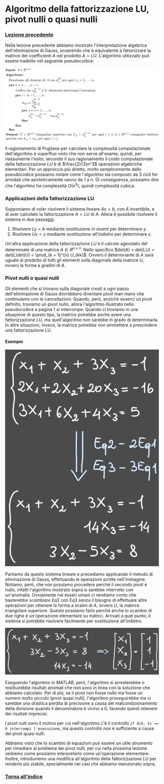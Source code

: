 # Algoritmo della fattorizzazione LU, pivot nulli o quasi nulli
### [Lezione precedente](Lezione16.md)

Nella lezione precedente abbiamo mostrato l'interpretazione algebrica dell'eliminazione di Gauss, scoprendo che è equivalente a fattorizzare la matrice dei coefficienti $A$ nel prodotto $A = LU$. L'algoritmo utilizzato può essere tradotto nel seguente pseudocodice:

![Immagine 1](Excalidraw/PseudocodiceLU.png)

Il ragionamento di Pugliese per calcolare la complessità computazionale dell'algoritmo è superfluo visto che non serve all'esame, quindi, per riassumerne l'esito, secondo il suo ragionamento il costo computazionale della fattorizzazione $LU$ è di $\frac{2}{3}n^3$ operazioni algebriche elementari. Per un approccio più diretto, molto semplicemente dallo pseudocodice possiamo notare come l'algoritmo sia composto da $3$ cicli for annidati che asintoticamente vanno da $1$ a $n$. Di conseguenza, possiamo dire che l'algoritmo ha complessità $O(n^3)$, quindi complessità cubica.

### Applicazioni della fattorizzazione LU
Supponiamo di voler risolvere il sistema lineare $Ax = b$, con $A$ invertibile, e di aver calcolato la fattorizzazione $A = LU$ di $A$. Allora è possibile risolvere il sistema in due passaggi.
1. Risolvere $Ly = b$ mediante *sostituzione in avanti* per determinare $y$.
2. Risolvere $Ux = y$ mediante *sostituzione all'indietro* per determinare $x$.

Un'altra applicazione della fattorizzazione $LU$ è il calcolo agevolato del determinate di una matrice $A \in R^{n \times n}$. Nello specifico $det(A) = det(LU) = det(L)det(U) = \prod_{k = 1}^{n} U_{kk}$. Ovvero il determinante di $A$ sarà uguale al prodotto di tutti gli elementi sulla diagonale della matrice $U$, ovvero la forma a gradini di $A$.

### Pivot nulli o quasi nulli
Gli elementi che si trovano sulla diagonale creati a ogni passo dell'eliminazione di Gauss dovrebbero diventare pivot man mano che continuiamo con le cancellazioni. Quando, però, anziché esserci un pivot definito, troviamo un pivot nullo, allora l'algoritmo illustrato nello pseudocodice a pagina $1$ si interrompe. Quando ci troviamo in una situazione di questo tipo, la matrice potrebbe anche avere una fattorizzazione $LU$, ma quell'algoritmo non sarebbe in grado di determinarla. In altre situazioni, invece, la matrice potrebbe non ammettere a prescindere una fattorizzazione $LU$.

#### Esempio
![Immagine 2](Excalidraw/2025-05-25_22.01.23.excalidraw.svg)

Partiamo da questo sistema lineare e procediamo applicando il metodo di eliminazione di Gauss, effettuando le operazioni scritte nell'immagine. Notiamo, però, che non possiamo procedere perché il secondo pivot è nullo, infatti l'algoritmo mostrato sopra si sarebbe interrotto con un'anomalia. Ovviamente noi esseri umani ci rendiamo conto che basterebbe *scambiare* $Eq2$ con $Eq3$ senza il bisogno di effettuare altre operazioni per ottenere la forma a scalini di $A$, ovvero $U$, la matrice triangolare superiore. Questo possiamo farlo perché anche lo scambio di due righe è un'operazione elementare su matrici. Arrivati a quel punto, il sistema si potrebbe risolvere facilmente per sostituzione all'indietro.

![Immagine 3](Excalidraw/2025-05-25_22.09.31.excalidraw.svg)

Eseguendo l'algoritmo in *MATLAB*, però, l'algoritmo si arresterebbe o restituirebbe risultati anomali che non sono in linea con la soluzione che abbiamo calcolato. Per di più, se il pivot non fosse nullo ma fosse un numero molto piccolo (pivot quasi nulli), l'algoritmo proseguirebbe ma ci sarebbe una drastica perdita di precisione a causa del malcondizionamento della divisione quando il denominatore è vicino a $0$, facendo quindi ottenere dei risultati imprecisi.

I pivot nulli sono il motivo per cui nell'algoritmo c'è il controllo ```if A(k, k) == 0 interrompi l'esecuzione```, ma questo controllo non è sufficiente a causa dei pivot quasi nulli.

Abbiamo visto che lo scambio di equazioni può essere un utile strumento per rimediare al problema dei pivot nulli, per cui nella prossima lezione vedremo come possiamo interpretarlo come un'operazione elementare. Inoltre, introdurremo una modifica all'algoritmo della fattorizzazione $LU$ per renderlo più stabile, specialmente nei casi che abbiamo menzionato sopra.
### [Torna all'indice](../README.md)